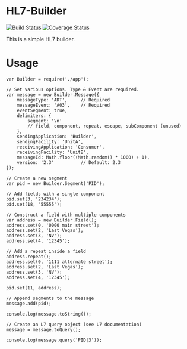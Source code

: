 HL7-Builder
===========

[![Build Status](https://travis-ci.org/iwtsolutions/hl7-builder.svg?branch=master)](https://travis-ci.org/iwtsolutions/hl7-builder)
[![Coverage Status](https://coveralls.io/repos/github/iwtsolutions/hl7-builder/badge.svg?branch=master)](https://coveralls.io/github/iwtsolutions/hl7-builder?branch=master)

This is a simple HL7 builder.

Usage
===========

    var Builder = require('./app');

    // Set various options. Type & Event are required.
    var message = new Builder.Message({
        messageType: 'ADT',     // Required
        messageEvent: 'A03',    // Required
        eventSegment: true,
        delimiters: {
            segment: '\n'
            // field, component, repeat, escape, subComponent (unused)
        },
        sendingApplication: 'Builder',
        sendingFacility: 'UnitA',
        receivingApplication: 'Consumer',
        receivingFacility: 'UnitB',
        messageId: Math.floor((Math.random() * 1000) + 1),
        version: '2.3'          // Default: 2.3
    });

    // Create a new segment
    var pid = new Builder.Segment('PID');

    // Add fields with a single component
    pid.set(3, '234234');
    pid.set(18, '55555');

    // Construct a field with multiple components
    var address = new Builder.Field();
    address.set(0, '0000 main street');
    address.set(2, 'Last Vegas');
    address.set(3, 'NV');
    address.set(4, '12345');

    // Add a repeat inside a field
    address.repeat();
    address.set(0, '1111 alternate street');
    address.set(2, 'Last Vegas');
    address.set(3, 'NV');
    address.set(4, '12345');

    pid.set(11, address);

    // Append segments to the message
    message.add(pid);

    console.log(message.toString());

    // Create an L7 query object (see L7 documentation)
    message = message.toQuery();

    console.log(message.query('PID|3'));
